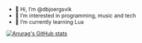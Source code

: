 - 👋 Hi, I’m @dbjoergsvik
- 👀 I’m interested in programming, music and tech
- 🌱 I’m currently learning Lua

[![Anurag's GitHub stats](https://github-readme-stats.vercel.app/api?username=dbjoergsvik)](https://github.com/dbjoergsvik/github-readme-stats)

<!---
astrntmusic/astrntmusic is a ✨ special ✨ repository because its `README.md` (this file) appears on your GitHub profile.
You can click the Preview link to take a look at your changes.
--->
